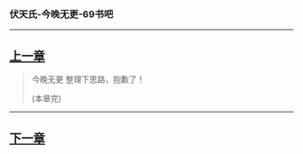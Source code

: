 ### 伏天氏-今晚无更-69书吧

--------
[上一章](./387cb6563ba5da572863966ffd63b7ab.md)
--------


>
>
>
>今晚无更
>整理下思路，抱歉了！
>
>(本章完)
>
>

--------
[下一章](./c50d21ccb69324ce14d74b4c8e8ae663.md)
--------

